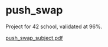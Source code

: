 # push_swap
Project for 42 school, validated at 96%.

[push_swap_subject.pdf](https://github.com/FionaLeitz/push_swap/files/11330854/push_swap_subject.pdf)
